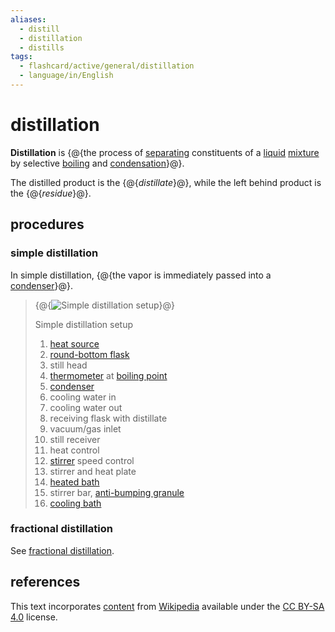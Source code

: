```yaml
---
aliases:
  - distill
  - distillation
  - distills
tags:
  - flashcard/active/general/distillation
  - language/in/English
---
```


# distillation

__Distillation__ is {@{the process of [separating](separation%20process.md) constituents of a [liquid](liquid.md) [mixture](mixture.md) by selective [boiling](boiling.md) and [condensation](condensation.md)}@}.

The distilled product is the {@{_distillate_}@}, while the left behind product is the {@{_residue_}@}.

## procedures

### simple distillation

In simple distillation, {@{the vapor is immediately passed into a [condenser](condenser.md)}@}.

> {@{![Simple distillation setup](../archives/Wikimedia%20Commons/Simple%20distillation%20apparatus.svg)}@}
>
> Simple distillation setup
>
> 1. [heat source](heat.md)
> 2. [round-bottom flask](round-bottom%20flask.md)
> 3. still head
> 4. [thermometer](thermometer.md) at [boiling point](boiling%20point.md)
> 5. [condenser](condenser.md)
> 6. cooling water in
> 7. cooling water out
> 8. receiving flask with distillate
> 9. vacuum/gas inlet
> 10. still receiver
> 11. heat control
> 12. [stirrer](magnetic%20stirrer.md) speed control
> 13. stirrer and heat plate
> 14. [heated bath](heated%20bath.md)
> 15. stirrer bar, [anti-bumping granule](boiling%20chip.md)
> 16. [cooling bath](cooling%20bath.md)

### fractional distillation

See [fractional distillation](fractional%20distillation.md).

## references

This text incorporates [content](https://en.wikipedia.org/wiki/distillation) from [Wikipedia](Wikipedia.md) available under the [CC BY-SA 4.0](https://creativecommons.org/licenses/by-sa/4.0/) license.
